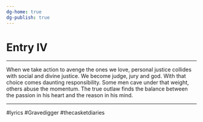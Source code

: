 ```yaml
---
dg-home: true
dg-publish: true
---
```


# Entry IV
---

When we take action to avenge the ones we love, personal justice collides with social and divine justice. We become judge, jury and god. With that choice comes daunting responsibility. Some men cave under that weight, others abuse the momentum. The true outlaw finds the balance between the passion in his heart and the reason in his mind.

---

#lyrics #Gravedigger #thecasketdiaries 